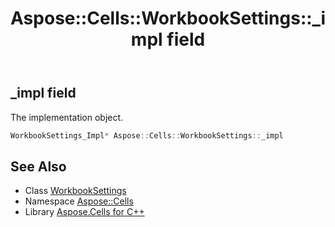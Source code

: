 ﻿---
title: Aspose::Cells::WorkbookSettings::_impl field
linktitle: _impl
second_title: Aspose.Cells for C++ API Reference
description: 'Aspose::Cells::WorkbookSettings::_impl field. The implementation object in C++.'
type: docs
weight: 12500
url: /cpp/aspose.cells/workbooksettings/_impl/
---
## _impl field


The implementation object.

```cpp
WorkbookSettings_Impl* Aspose::Cells::WorkbookSettings::_impl
```

## See Also

* Class [WorkbookSettings](../)
* Namespace [Aspose::Cells](../../)
* Library [Aspose.Cells for C++](../../../)
